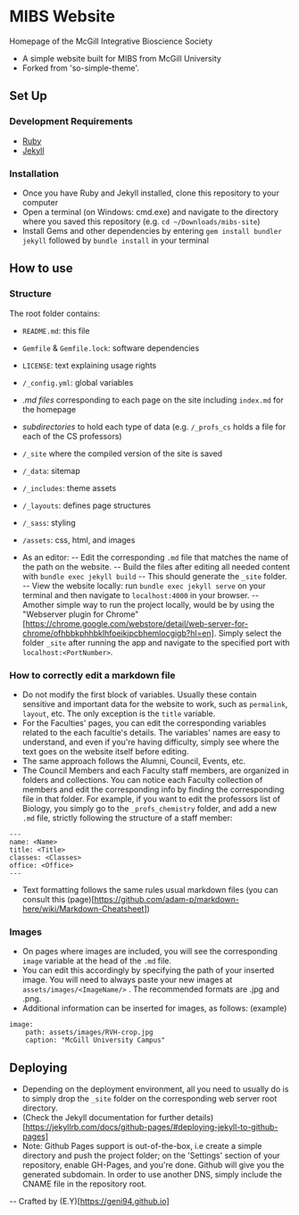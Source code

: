 # MIBS Website

Homepage of the McGill Integrative Bioscience Society

- A simple website built for MIBS from McGill University
- Forked from 'so-simple-theme'.

## Set Up

### Development Requirements

- [Ruby](https://www.ruby-lang.org/en/documentation/installation/)
- [Jekyll](https://jekyllrb.com/docs/installation/)

### Installation

- Once you have Ruby and Jekyll installed, clone this repository to your computer
- Open a terminal (on Windows: cmd.exe) and navigate to the directory where you saved this repository (e.g. `cd ~/Downloads/mibs-site`)
- Install Gems and other dependencies by entering `gem install bundler jekyll` followed by `bundle install` in your terminal

## How to use

### Structure

The root folder contains:

- `README.md`: this file
- `Gemfile` & `Gemfile.lock`: software dependencies
- `LICENSE`: text explaining usage rights
- `/_config.yml`: global variables
- _.md files_ corresponding to each page on the site including `index.md` for the homepage
- _subdirectories_ to hold each type of data (e.g. `/_profs_cs` holds a file for each of the CS professors)
- `/_site` where the compiled version of the site is saved
- `/_data`: sitemap
- `/_includes`: theme assets
- `/_layouts`: defines page structures
- `/_sass`: styling
- `/assets`: css, html, and images

- As an editor:
  -- Edit the corresponding `.md` file that matches the name of the path on the website.
  -- Build the files after editing all needed content with `bundle exec jekyll build`
  -- This should generate the `_site` folder.
  -- View the website locally: run `bundle exec jekyll serve` on your terminal and then navigate to `localhost:4000` in your browser.
  -- Amother simple way to run the project locally, would be by using the "Webserver plugin for Chrome"[https://chrome.google.com/webstore/detail/web-server-for-chrome/ofhbbkphhbklhfoeikjpcbhemlocgigb?hl=en]. Simply select the folder `_site` after running the app and navigate to the specified port with `localhost:<PortNumber>`.

### How to correctly edit a markdown file

- Do not modify the first block of variables. Usually these contain sensitive and important data for the website to work, such as `permalink`, `layout`, etc. The only exception is the `title` variable.
- For the Faculties' pages, you can edit the corresponding variables related to the each facultie's details. The variables' names are easy to understand, and even if you're having difficulty, simply see where the text goes on the website itself before editing.
- The same approach follows the Alumni, Council, Events, etc.
- The Council Members and each Faculty staff members, are organized in folders and collections. You can notice each Faculty collection of members and edit the corresponding info by finding the corresponding file in that folder. For example, if you want to edit the professors list of Biology, you simply go to the `_profs_chemistry` folder, and add a new `.md` file, strictly following the structure of a staff member:

```
---
name: <Name>
title: <Title>
classes: <Classes>
office: <Office>
---
```

- Text formatting follows the same rules usual markdown files (you can consult this (page)[https://github.com/adam-p/markdown-here/wiki/Markdown-Cheatsheet])

### Images

- On pages where images are included, you will see the corresponding `image` variable at the head of the `.md` file.
- You can edit this accordingly by specifying the path of your inserted image. You will need to always paste your new images at `assets/images/<ImageName/>` . The recommended formats are .jpg and .png.
- Additional information can be inserted for images, as follows:
  (example)

```
image:
    path: assets/images/RVH-crop.jpg
    caption: "McGill University Campus"
```

## Deploying

- Depending on the deployment environment, all you need to usually do is to simply drop the `_site` folder on the corresponding web server root directory.
- (Check the Jekyll documentation for further details)[https://jekyllrb.com/docs/github-pages/#deploying-jekyll-to-github-pages]
- Note: Github Pages support is out-of-the-box, i.e create a simple directory and push the project folder; on the 'Settings' section of your repository, enable GH-Pages, and you're done. Github will give you the generated subdomain. In order to use another DNS, simply include the CNAME file in the repository root.

-- Crafted by (E.Y)[https://geni94.github.io]
